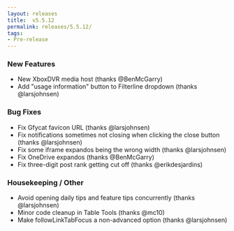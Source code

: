 ```yaml
---
layout: releases
title:  v5.5.12
permalink: releases/5.5.12/
tags:
- Pre-release
---
```


### New Features

- New XboxDVR media host (thanks @BenMcGarry)
- Add "usage information" button to Filterline dropdown (thanks @larsjohnsen)

### Bug Fixes

- Fix Gfycat favicon URL (thanks @larsjohnsen)
- Fix notifications sometimes not closing when clicking the close button (thanks @larsjohnsen)
- Fix some iframe expandos being the wrong width (thanks @larsjohnsen)
- Fix OneDrive expandos (thanks @BenMcGarry)
- Fix three-digit post rank getting cut off (thanks @erikdesjardins)

### Housekeeping / Other

- Avoid opening daily tips and feature tips concurrently (thanks @larsjohnsen)
- Minor code cleanup in Table Tools (thanks @mc10)
- Make followLinkTabFocus a non-advanced option (thanks @larsjohnsen)
